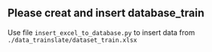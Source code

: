 ## Please creat and insert database_train

Use file `insert_excel_to_database.py` to insert data from `./data_trainslate/dataset_train.xlsx` 
